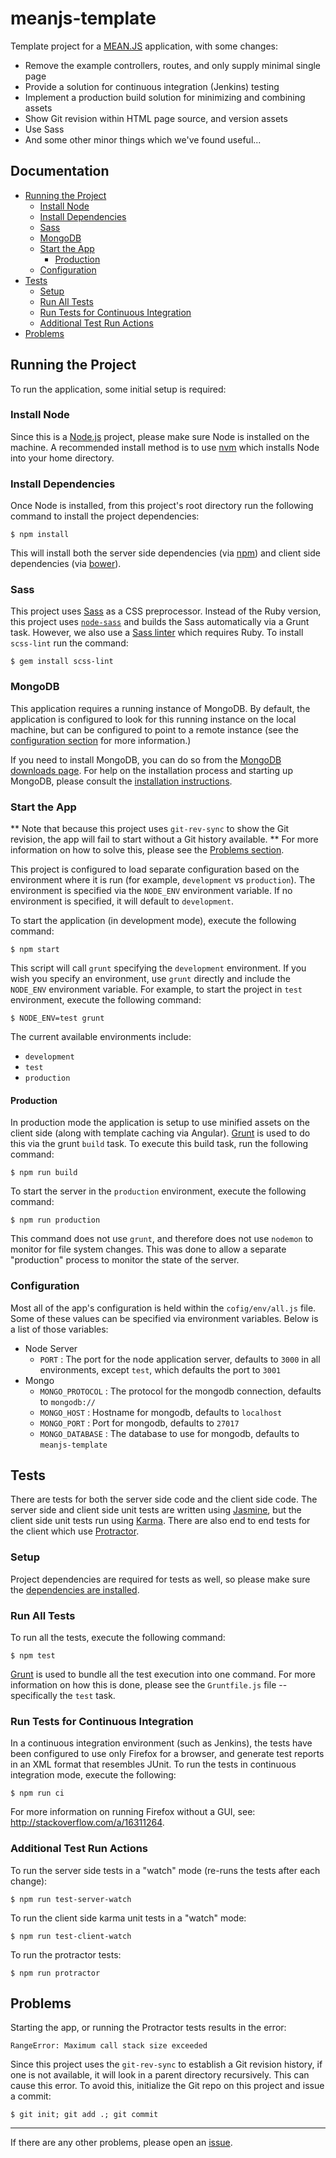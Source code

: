 # meanjs-template #

Template project for a [MEAN.JS](http://meanjs.org/) application, with some changes:
* Remove the example controllers, routes, and only supply minimal single page
* Provide a solution for continuous integration (Jenkins) testing
* Implement a production build solution for minimizing and combining assets
* Show Git revision within HTML page source, and version assets
* Use Sass
* And some other minor things which we've found useful...

## Documentation ##

- [Running the Project](#running-the-project)
  - [Install Node](#install-node)
  - [Install Dependencies](#install-dependencies)
  - [Sass](#sass)
  - [MongoDB](#mongodb)
  - [Start the App](#start-the-app)
    - [Production](#production)
  - [Configuration](#configuration)
- [Tests](#tests)
  - [Setup](#setup)
  - [Run All Tests](#run-all-tests)
  - [Run Tests for Continuous Integration](#run-tests-for-continuous-integration)
  - [Additional Test Run Actions](#additional-test-run-actions)
- [Problems](#problems)

## Running the Project ##

To run the application, some initial setup is required:

### Install Node ###

Since this is a [Node.js](http://nodejs.org/) project, please make sure
Node is installed on the machine. A recommended install method is to use
[nvm](https://github.com/creationix/nvm) which installs Node into your
home directory.

### Install Dependencies ###

Once Node is installed, from this project's root directory run the following
command to install the project dependencies:

`$ npm install`

This will install both the server side dependencies
(via [npm](https://www.npmjs.org/)) and client side dependencies
(via [bower](http://bower.io/)).

### Sass ###

This project uses [Sass](http://sass-lang.com/) as a CSS preprocessor. Instead
of the Ruby version, this project uses [`node-sass`](https://github.com/sass/node-sass)
and builds the Sass automatically via a Grunt task. However, we also use a
[Sass linter](https://github.com/causes/scss-lint) which requires Ruby. To
install `scss-lint` run the command:

`$ gem install scss-lint`

### MongoDB ###

This application requires a running instance of MongoDB. By default, the
application is configured to look for this running instance on the local
machine, but can be configured to point to a remote instance (see the
[configuration section](#configuration) for more information.)

If you need to install MongoDB, you can do so from the
[MongoDB downloads page](https://www.mongodb.org/downloads). For help
on the installation process and starting up MongoDB, please consult
the [installation instructions](http://docs.mongodb.org/manual/installation/).

### Start the App ###

** Note that because this project uses `git-rev-sync` to show the Git revision,
the app will fail to start without a Git history available. **
For more information on how to solve this, please see the [Problems section](#problems).

This project is configured to load separate configuration based on the
environment where it is run (for example, `development` vs `production`).
The environment is specified via the `NODE_ENV` environment variable.
If no environment is specified, it will default to `development`.

To start the application (in development mode), execute the following command:

`$ npm start`

This script will call `grunt` specifying the `development` environment. If
you wish you specify an environment, use `grunt` directly and include the
`NODE_ENV` environment variable. For example, to start the project in `test`
environment, execute the following command:

`$ NODE_ENV=test grunt`

The current available environments include:

*   `development`
*   `test`
*   `production`

#### Production ####

In production mode the application is setup to use minified assets
on the client side (along with template caching via Angular).
[Grunt](http://gruntjs.com/) is used to do this via the grunt `build`
task. To execute this build task, run the following command:

`$ npm run build`

To start the server in the `production` environment, execute the following
command:

`$ npm run production`

This command does not use `grunt`, and therefore does not use `nodemon` to
monitor for file system changes. This was done to allow a separate "production"
process to monitor the state of the server.

### Configuration ###

Most all of the app's configuration is held within the `cofig/env/all.js` file.
Some of these values can be specified via environment variables. Below is a
list of those variables:

* Node Server
    * `PORT` : The port for the node application server, defaults to `3000` in all environments, except `test`, which defaults the port to `3001`
* Mongo
    * `MONGO_PROTOCOL` : The protocol for the mongodb connection, defaults to `mongodb://`
    * `MONGO_HOST` : Hostname for mongodb, defaults to `localhost`
    * `MONGO_PORT` : Port for mongodb, defaults to `27017`
    * `MONGO_DATABASE` : The database to use for mongodb, defaults to `meanjs-template`

## Tests ##

There are tests for both the server side code and the client side code.
The server side and client side unit tests are written using
[Jasmine](https://jasmine.github.io/), but the client side unit tests
run using [Karma](https://karma-runner.github.io). There are also
end to end tests for the client which use
[Protractor](http://angular.github.io/protractor).

### Setup ###

Project dependencies are required for tests as well, so please make
sure the [dependencies are installed](#install-dependencies).

### Run All Tests ###

To run all the tests, execute the following command:

`$ npm test`

[Grunt](http://gruntjs.com/) is used to bundle all the test execution
into one command. For more information on how this is done, please
see the `Gruntfile.js` file -- specifically the `test` task.

### Run Tests for Continuous Integration ###

In a continuous integration environment (such as Jenkins), the tests have been
configured to use only Firefox for a browser, and generate test reports in an
XML format that resembles JUnit. To run the tests in continuous integration mode,
execute the following:

`$ npm run ci`

For more information on running Firefox without a GUI, see: http://stackoverflow.com/a/16311264.

### Additional Test Run Actions ###

To run the server side tests in a "watch" mode (re-runs the tests after each change):

`$ npm run test-server-watch`

To run the client side karma unit tests in a "watch" mode:

`$ npm run test-client-watch`

To run the protractor tests:

`$ npm run protractor`

## Problems ##

Starting the app, or running the Protractor tests results in the error:

```
RangeError: Maximum call stack size exceeded
```

Since this project uses the `git-rev-sync` to establish a Git revision history, if
one is not available, it will look in a parent directory recursively. This can cause
this error. To avoid this, initialize the Git repo on this project and issue a commit:

`$ git init; git add .; git commit`

---------------------------------------

If there are any other problems, please open an [issue](https://github.com/CognitiveScale/meanjs-template/issues).
